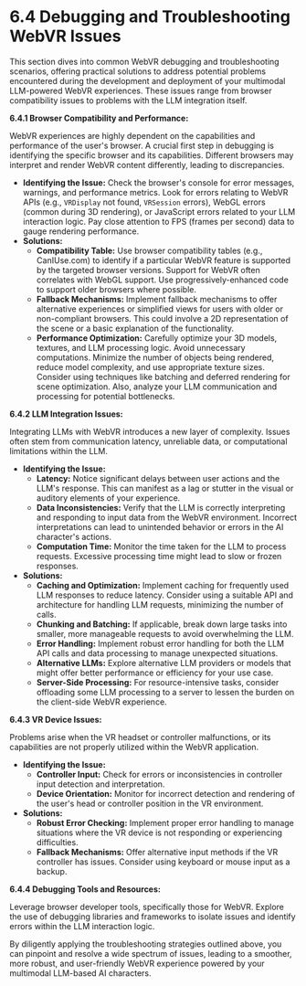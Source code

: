 # 6.4 Debugging and Troubleshooting WebVR Issues

This section dives into common WebVR debugging and troubleshooting scenarios, offering practical solutions to address potential problems encountered during the development and deployment of your multimodal LLM-powered WebVR experiences.  These issues range from browser compatibility issues to problems with the LLM integration itself.

**6.4.1 Browser Compatibility and Performance:**

WebVR experiences are highly dependent on the capabilities and performance of the user's browser.  A crucial first step in debugging is identifying the specific browser and its capabilities.  Different browsers may interpret and render WebVR content differently, leading to discrepancies.

* **Identifying the Issue:** Check the browser's console for error messages, warnings, and performance metrics.  Look for errors relating to WebVR APIs (e.g., `VRDisplay` not found, `VRSession` errors), WebGL errors (common during 3D rendering), or JavaScript errors related to your LLM interaction logic.  Pay close attention to FPS (frames per second) data to gauge rendering performance.
* **Solutions:**
    * **Compatibility Table:** Use browser compatibility tables (e.g., CanIUse.com) to identify if a particular WebVR feature is supported by the targeted browser versions.  Support for WebVR often correlates with WebGL support.  Use progressively-enhanced code to support older browsers where possible.
    * **Fallback Mechanisms:** Implement fallback mechanisms to offer alternative experiences or simplified views for users with older or non-compliant browsers.  This could involve a 2D representation of the scene or a basic explanation of the functionality.
    * **Performance Optimization:** Carefully optimize your 3D models, textures, and LLM processing logic.  Avoid unnecessary computations. Minimize the number of objects being rendered, reduce model complexity, and use appropriate texture sizes. Consider using techniques like batching and deferred rendering for scene optimization. Also, analyze your LLM communication and processing for potential bottlenecks.

**6.4.2 LLM Integration Issues:**

Integrating LLMs with WebVR introduces a new layer of complexity.  Issues often stem from communication latency, unreliable data, or computational limitations within the LLM.

* **Identifying the Issue:**
    * **Latency:** Notice significant delays between user actions and the LLM's response.  This can manifest as a lag or stutter in the visual or auditory elements of your experience.
    * **Data Inconsistencies:** Verify that the LLM is correctly interpreting and responding to input data from the WebVR environment. Incorrect interpretations can lead to unintended behavior or errors in the AI character's actions.
    * **Computation Time:** Monitor the time taken for the LLM to process requests. Excessive processing time might lead to slow or frozen responses.
* **Solutions:**
    * **Caching and Optimization:** Implement caching for frequently used LLM responses to reduce latency. Consider using a suitable API and architecture for handling LLM requests, minimizing the number of calls.
    * **Chunking and Batching:** If applicable, break down large tasks into smaller, more manageable requests to avoid overwhelming the LLM.
    * **Error Handling:** Implement robust error handling for both the LLM API calls and data processing to manage unexpected situations.
    * **Alternative LLMs:**  Explore alternative LLM providers or models that might offer better performance or efficiency for your use case.
    * **Server-Side Processing:** For resource-intensive tasks, consider offloading some LLM processing to a server to lessen the burden on the client-side WebVR experience.


**6.4.3  VR Device Issues:**

Problems arise when the VR headset or controller malfunctions, or its capabilities are not properly utilized within the WebVR application.

* **Identifying the Issue:**
    * **Controller Input:** Check for errors or inconsistencies in controller input detection and interpretation.
    * **Device Orientation:** Monitor for incorrect detection and rendering of the user's head or controller position in the VR environment.
* **Solutions:**
    * **Robust Error Checking:** Implement proper error handling to manage situations where the VR device is not responding or experiencing difficulties.
    * **Fallback Mechanisms:** Offer alternative input methods if the VR controller has issues. Consider using keyboard or mouse input as a backup.


**6.4.4  Debugging Tools and Resources:**

Leverage browser developer tools, specifically those for WebVR.  Explore the use of debugging libraries and frameworks to isolate issues and identify errors within the LLM interaction logic.

By diligently applying the troubleshooting strategies outlined above, you can pinpoint and resolve a wide spectrum of issues, leading to a smoother, more robust, and user-friendly WebVR experience powered by your multimodal LLM-based AI characters.


<a id='chapter-7'></a>